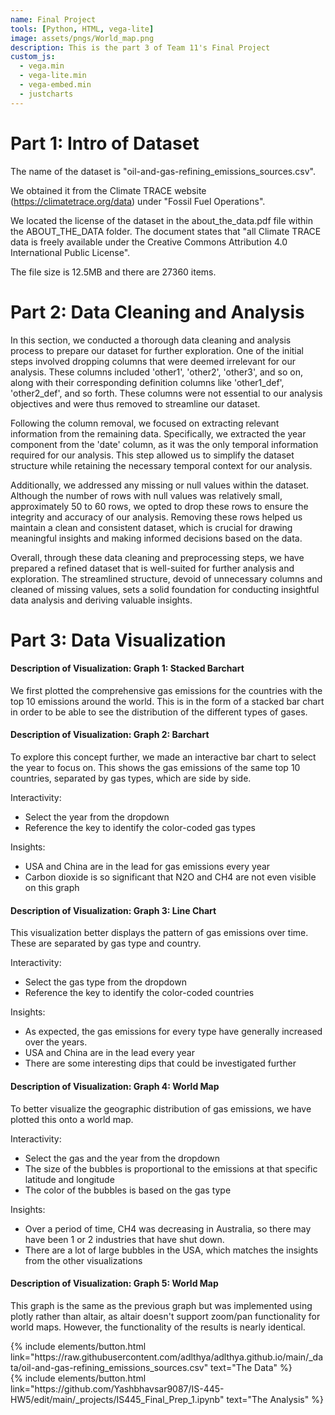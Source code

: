 ```yaml
---
name: Final Project
tools: [Python, HTML, vega-lite]
image: assets/pngs/World_map.png
description: This is the part 3 of Team 11's Final Project
custom_js:
  - vega.min
  - vega-lite.min
  - vega-embed.min
  - justcharts
---
```

# Part 1: Intro of Dataset
The name of the dataset is "oil-and-gas-refining_emissions_sources.csv".

We obtained it from the Climate TRACE website (https://climatetrace.org/data) under "Fossil Fuel Operations".

We located the license of the dataset in the about_the_data.pdf file within the ABOUT_THE_DATA folder. The document states that "all Climate TRACE data is freely available under the Creative Commons Attribution 4.0 International Public License".

The file size is 12.5MB and there are 27360 items.

# Part 2: Data Cleaning and Analysis
In this section, we conducted a thorough data cleaning and analysis process to prepare our dataset for further exploration. One of the initial steps involved dropping columns that were deemed irrelevant for our analysis. These columns included 'other1', 'other2', 'other3', and so on, along with their corresponding definition columns like 'other1_def', 'other2_def', and so forth. These columns were not essential to our analysis objectives and were thus removed to streamline our dataset.

Following the column removal, we focused on extracting relevant information from the remaining data. Specifically, we extracted the year component from the 'date' column, as it was the only temporal information required for our analysis. This step allowed us to simplify the dataset structure while retaining the necessary temporal context for our analysis.

Additionally, we addressed any missing or null values within the dataset. Although the number of rows with null values was relatively small, approximately 50 to 60 rows, we opted to drop these rows to ensure the integrity and accuracy of our analysis. Removing these rows helped us maintain a clean and consistent dataset, which is crucial for drawing meaningful insights and making informed decisions based on the data.

Overall, through these data cleaning and preprocessing steps, we have prepared a refined dataset that is well-suited for further analysis and exploration. The streamlined structure, devoid of unnecessary columns and cleaned of missing values, sets a solid foundation for conducting insightful data analysis and deriving valuable insights.

# Part 3: Data Visualization

#### Description of Visualization: Graph 1: Stacked Barchart

We first plotted the comprehensive gas emissions for the countries with the top 10 emissions around the world. This is in the form of a stacked bar chart in order to be able to see the distribution of the different types of gases.

<vegachart schema-url="{{ site.baseurl }}/assets/json/Graph_1.json" style="width: 100%"></vegachart>

#### Description of Visualization: Graph 2: Barchart

To explore this concept further, we made an interactive bar chart to select the year to focus on. This shows the gas emissions of the same top 10 countries, separated by gas types, which are side by side. 

Interactivity: 
- Select the year from the dropdown
- Reference the key to identify the color-coded gas types

Insights: 
- USA and China are in the lead for gas emissions every year
- Carbon dioxide is so significant that N2O and CH4 are not even visible on this graph

#### Description of Visualization: Graph 3: Line Chart

This visualization better displays the pattern of gas emissions over time. These are separated by gas type and country.

Interactivity: 
- Select the gas type from the dropdown
- Reference the key to identify the color-coded countries

Insights: 
- As expected, the gas emissions for every type have generally increased over the years. 
- USA and China are in the lead every year
- There are some interesting dips that could be investigated further

#### Description of Visualization: Graph 4: World Map

To better visualize the geographic distribution of gas emissions, we have plotted this onto a world map. 

<vegachart schema-url="{{ site.baseurl }}/assets/json/Graph_4.json" style="width: 100%"></vegachart>

Interactivity: 
- Select the gas and the year from the dropdown
- The size of the bubbles is proportional to the emissions at that specific latitude and longitude
- The color of the bubbles is based on the gas type

Insights: 
- Over a period of time, CH4 was decreasing in Australia, so there may have been 1 or 2 industries that have shut down.
- There are a lot of large bubbles
in the USA, which matches the insights from the other visualizations

#### Description of Visualization: Graph 5: World Map

This graph is the same as the previous graph but was implemented using plotly rather than altair, as altair doesn't support zoom/pan functionality for world maps. However, the functionality of the results is nearly identical.

<div class="left">
{% include elements/button.html link="https://raw.githubusercontent.com/adlthya/adlthya.github.io/main/_data/oil-and-gas-refining_emissions_sources.csv" text="The Data" %}
</div>

<div class="right">
{% include elements/button.html link="https://github.com/Yashbhavsar9087/IS-445-HW5/edit/main/_projects/IS445_Final_Prep_1.ipynb" text="The Analysis" %}
</div>
